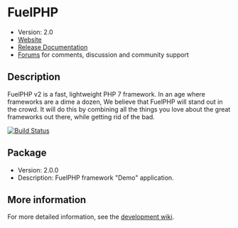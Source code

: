 # FuelPHP

* Version: 2.0
* [Website](http://fuelphp.org/)
* [Release Documentation](http://docs.fuelphp.org)
* [Forums](http://fuelphp.com/forums) for comments, discussion and community support

## Description

FuelPHP v2 is a fast, lightweight PHP 7 framework. In an age where frameworks are a dime a dozen, We believe that FuelPHP will stand out in the crowd.  It will do this by combining all the things you love about the great frameworks out there, while getting rid of the bad.

[![Build Status](https://travis-ci.org/fuelphp/foundation.png?branch=master)](https://travis-ci.org/fuelphp/foundation)

## Package

* Version: 2.0.0
* Description: FuelPHP framework "Demo" application.

## More information

For more detailed information, see the [development wiki](https://github.com/fuelphp/fuelphp/wiki).
